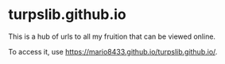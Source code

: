 # turpslib.github.io

This is a hub of urls to all my fruition that can be viewed online.

To access it, use https://mario8433.github.io/turpslib.github.io/.